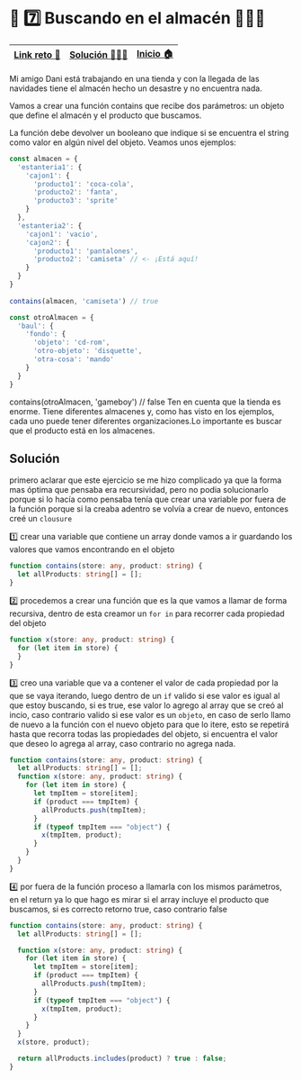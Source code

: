 # 🎯 7️⃣ Buscando en el almacén 🏪🏪🏪

| [Link reto 🔗](https://2021.adventjs.dev/challenges/07) | [Solución 👨🏻‍💻](#solución) | [Inicio 🏠](../README.md) |
| ------------------------------------------------------- | ------------------------ | ------------------------- |

Mi amigo Dani está trabajando en una tienda y con la llegada de las navidades tiene el almacén hecho un desastre y no encuentra nada.

Vamos a crear una función contains que recibe dos parámetros: un objeto que define el almacén y el producto que buscamos.

La función debe devolver un booleano que indique si se encuentra el string como valor en algún nivel del objeto. Veamos unos ejemplos:

```ts
const almacen = {
  'estanteria1': {
    'cajon1': {
      'producto1': 'coca-cola',
      'producto2': 'fanta',
      'producto3': 'sprite'
    }
  },
  'estanteria2': {
    'cajon1': 'vacio',
    'cajon2': {
      'producto1': 'pantalones',
      'producto2': 'camiseta' // <- ¡Está aquí!
    }
  }
}
            
contains(almacen, 'camiseta') // true

const otroAlmacen = {
  'baul': {
    'fondo': {
      'objeto': 'cd-rom',
      'otro-objeto': 'disquette',
      'otra-cosa': 'mando'
    }
  }
}
```
  
contains(otroAlmacen, 'gameboy') // false
Ten en cuenta que la tienda es enorme. Tiene diferentes almacenes y, como has visto en los ejemplos, cada uno puede tener diferentes organizaciones.Lo importante es buscar que el producto está en los almacenes.

## Solución

primero aclarar que este ejercicio se me hizo complicado ya que la forma mas óptima que pensaba era recursividad, pero no podia solucionarlo porque si lo hacía como pensaba tenía que crear una variable por fuera de la función porque si la creaba adentro se volvía a crear de nuevo, entonces creé un `clousure`

1️⃣ crear una variable que contiene un array donde vamos a ir guardando los valores que vamos encontrando en el objeto

```ts
function contains(store: any, product: string) {
  let allProducts: string[] = [];
}
```

2️⃣ procedemos a crear una función que es la que vamos a llamar de forma recursiva, dentro de esta creamor un `for in` para recorrer cada propiedad del objeto

```ts
function x(store: any, product: string) {
  for (let item in store) {
  }
}
```

3️⃣ creo una variable que va a contener el valor de cada propiedad por la que se vaya iterando, luego dentro de un `if` valido si ese valor es igual al que estoy buscando, si es true, ese valor lo agrego al array que se creó al incio, caso contrario valido si ese valor es un `objeto`, en caso de serlo llamo de nuevo a la función con el nuevo objeto para que lo itere, esto se repetirá hasta que recorra todas las propiedades del objeto, si encuentra el valor que deseo lo agrega al array, caso contrario no agrega nada.

```ts
function contains(store: any, product: string) {
  let allProducts: string[] = [];
  function x(store: any, product: string) {
    for (let item in store) {
      let tmpItem = store[item];
      if (product === tmpItem) {
        allProducts.push(tmpItem);
      }
      if (typeof tmpItem === "object") {
        x(tmpItem, product);
      }
    }
  }
}
```

4️⃣ por fuera de la función proceso a llamarla con los mismos parámetros, en el return ya lo que hago es mirar si el array incluye el producto que buscamos, si es correcto retorno true, caso contrario false

```ts
function contains(store: any, product: string) {
  let allProducts: string[] = [];

  function x(store: any, product: string) {
    for (let item in store) {
      let tmpItem = store[item];
      if (product === tmpItem) {
        allProducts.push(tmpItem);
      }
      if (typeof tmpItem === "object") {
        x(tmpItem, product);
      }
    }
  }
  x(store, product);

  return allProducts.includes(product) ? true : false;
}
```